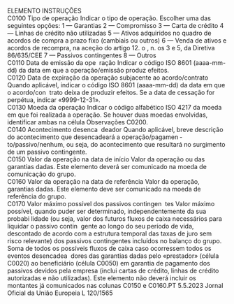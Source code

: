 
ELEMENTO  INSTRUÇÕES  
C0100  Tipo de operação  Indicar o tipo de operação. Escolher uma das seguintes opções: 
1 — Garantias 
2 — Compromisso 
3 — Carta de crédito 
4 — Linhas de crédito não utilizadas 
5 — Ativos adquiridos no quadro de acordos de compra a prazo fixo (cambiais ou outros) 
6 — Venda de ativos e acordos de recompra, na aceção do artigo 12.  o , n.  os 3 e 5, da 
Diretiva 86/635/CEE 
7 — Passivos contingentes 
8 — Outros  
C0110  Data de emissão da ope ­
ração  Indicar o código ISO 8601 (aaaa-mm-dd) da data em que a operação/emissão produz efeitos.  
C0120  Data de expiração da 
operação subjacente ao 
acordo/contrato  Quando aplicável, indicar o código ISO 8601 (aaaa-mm-dd) da data em que o acordo/con ­
trato deixa de produzir efeitos. Se a data de cessação for perpétua, indicar «9999-12-31».  
C0130  Moeda da operação  Indicar o código alfabético ISO 4217 da moeda em que foi realizada a operação. Se houver 
duas moedas envolvidas, identificar ambas na célula Observações C0200.  
C0140  Acontecimento desenca ­
deador  Quando aplicável, breve descrição do acontecimento que desencadeará a operação/pagamen ­
to/passivo/nenhum, ou seja, do acontecimento que resultará no surgimento de um passivo 
contingente.  
C0150  Valor da operação na 
data de início  Valor da operação ou das garantias dadas. 
Este elemento deverá ser comunicado na moeda de comunicação do grupo.  
C0160  Valor da operação na 
data de referência  Valor da operação, garantias dadas. 
Este elemento deve ser comunicado na moeda de referência do grupo.  
C0170  Valor máximo possível 
dos passivos contingen ­
tes  Valor máximo possível, quando puder ser determinado, independentemente da sua probabi ­
lidade (ou seja, valor dos futuros fluxos de caixa necessários para liquidar o passivo contin ­
gente ao longo do seu período de vida, descontado de acordo com a estrutura temporal das 
taxas de juro sem risco relevante) dos passivos contingentes incluídos no balanço do grupo. 
Soma de todos os possíveis fluxos de caixa caso ocorressem todos os eventos desencadea ­
dores das garantias dadas pelo «prestador» (célula C0020) ao beneficiário (célula C0050) em 
garantia de pagamento dos passivos devidos pela empresa (inclui cartas de crédito, linhas de 
crédito autorizadas e não utilizadas). Este elemento não deverá incluir os montantes já 
comunicados nas colunas C0150 e C0160.PT  5.5.2023 Jornal Oficial da União Europeia L 120/1565